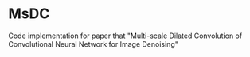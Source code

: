 # MsDC
Code implementation for paper that "Multi-scale Dilated Convolution of Convolutional Neural Network for Image Denoising"
